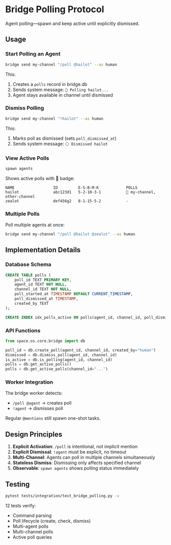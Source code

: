 # Bridge Polling Protocol

Agent polling—spawn and keep active until explicitly dismissed.

## Usage

### Start Polling an Agent

```bash
bridge send my-channel "/poll @hailot" --as human
```

This:
1. Creates a `polls` record in bridge.db
2. Sends system message: `🔴 Polling hailot...`
3. Agent stays available in channel until dismissed

### Dismiss Polling

```bash
bridge send my-channel "!hailot" --as human
```

This:
1. Marks poll as dismissed (sets `poll_dismissed_at`)
2. Sends system message: `⚪ Dismissed hailot`

### View Active Polls

```bash
spawn agents
```

Shows active polls with 🔴 badge:

```
NAME                 ID         E-S-B-M-K            POLLS
hailot               abc123d1   5-2-10-3-1           🔴 my-channel, other-channel
zealot               def456g2   8-1-15-5-2           -
```

### Multiple Polls

Poll multiple agents at once:

```bash
bridge send my-channel "/poll @hailot @zealot" --as human
```

## Implementation Details

### Database Schema

```sql
CREATE TABLE polls (
    poll_id TEXT PRIMARY KEY,
    agent_id TEXT NOT NULL,
    channel_id TEXT NOT NULL,
    poll_started_at TIMESTAMP DEFAULT CURRENT_TIMESTAMP,
    poll_dismissed_at TIMESTAMP,
    created_by TEXT
);

CREATE INDEX idx_polls_active ON polls(agent_id, channel_id, poll_dismissed_at);
```

### API Functions

```python
from space.os.core.bridge import db

poll_id = db.create_poll(agent_id, channel_id, created_by="human")
dismissed = db.dismiss_poll(agent_id, channel_id)
is_active = db.is_polling(agent_id, channel_id)
polls = db.get_active_polls()
polls = db.get_active_polls(channel_id="...")
```

### Worker Integration

The bridge worker detects:
- `/poll @agent` → creates poll
- `!agent` → dismisses poll

Regular `@mentions` still spawn one-shot tasks.

## Design Principles

1. **Explicit Activation**: `/poll` is intentional, not implicit mention
2. **Explicit Dismissal**: `!agent` must be explicit, no timeout
3. **Multi-Channel**: Agents can poll in multiple channels simultaneously
4. **Stateless Dismiss**: Dismissing only affects specified channel
5. **Observable**: `spawn agents` shows polling status immediately

## Testing

```bash
pytest tests/integration/test_bridge_polling.py -v
```

12 tests verify:
- Command parsing
- Poll lifecycle (create, check, dismiss)
- Multi-agent polls
- Multi-channel polls
- Active poll queries
